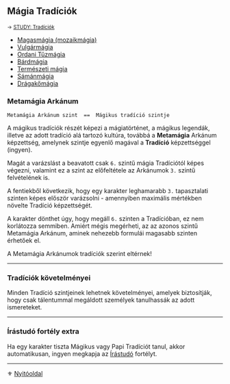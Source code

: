 ## Mágia Tradíciók

<sub>→ [STUDY: Tradíciók](https://github.com/kaktusztea/km100/wiki/STUDY.tradiciok)</sub>

  - [Magasmágia (mozaikmágia)](051_01_magasmagia.md)
  - [Vulgármágia](051_02_vulgarmagia.md)
  - [Ordani Tűzmágia](051_03_ordani_tuzmagia.md)
  - [Bárdmágia](051_04_bardmagia.md)
  - [Természeti mágia](051_06_termeszeti_magia.md)
  - [Sámánmágia](051_07_samanmagia.md)
  - [Drágakőmágia](051_08_dragakomagia.md)

### Metamágia Arkánum

```
Metamágia Arkánum szint  ==  Mágikus tradíció szintje
```

A mágikus tradíciók részét képezi a mágiatörténet, a mágikus legendák, illetve az adott tradíció alá tartozó kultúra, továbbá a **Metamágia** Arkánum képzettség, amelynek szintje egyenlő magával a **Tradíció** képzettséggel (ingyen).

Magát a varázslást a beavatott csak `6.` szintű mágia Tradíciótól képes végezni, valamint ez a szint az előfeltétele az Arkánumok `3.` szintű felvételének is.

A fentiekből következik, hogy egy karakter leghamarabb `3.` tapasztalati szinten képes először varázsolni - amennyiben maximális mértékben növelte Tradíció képzettségét.

A karakter dönthet úgy, hogy megáll `6.` szinten a Tradícióban, ez nem korlátozza semmiben. Amiért mégis megérheti, az az azonos szintű Metamágia Arkánum, aminek nehezebb formulái magasabb szinten érhetőek el.

A Metamágia Arkánumok tradíciók szerint eltérnek!

---
### Tradíciók követelményei

Minden Tradíció szintjeinek lehetnek követelményei, amelyek biztosítják, hogy csak tálentummal megáldott személyek tanulhassák az adott ismereteket.

---
### Írástudó fortély extra

Ha egy karakter tiszta Mágikus vagy Papi Tradíciót tanul, akkor automatikusan, ingyen megkapja az [Írástudó](fortelyok.altalanos/irastudo.md) fortélyt.

---

⚜️ [Nyitóoldal](start.md)
